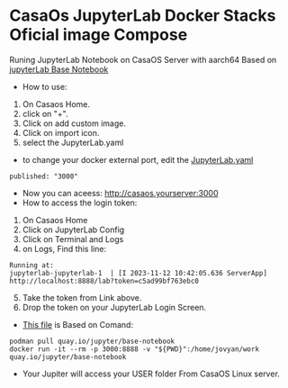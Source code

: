 

# CasaOs JupyterLab Docker Stacks Oficial image Compose
Runing JupyterLab Notebook on CasaOS Server with aarch64
Based on [jupyterLab Base Notebook](https://quay.io/repository/jupyter/base-notebook)
- How to use:
1. On Casaos Home.
2. click on "+".
3. Click on add custom image.
4. Click on import icon.
5. select the JupyterLab.yaml
- to change your docker external port, edit the [JupyterLab.yaml](https://github.com/hqnicolas/CasaOsJupyterLabStacks/blob/main/jupyterlab.yaml)
```
published: "3000"
```
- Now you can aceess: http://casaos.yourserver:3000
- How to access the login token:
1. On Casaos Home
2. Click on JupyterLab Config
3. Click on Terminal and Logs
4. on Logs, Find this line:
```
Running at:
jupyterlab-jupyterlab-1  | [I 2023-11-12 10:42:05.636 ServerApp] http://localhost:8888/lab?token=c5ad99bf763ebc0
```
5. Take the token from Link above.
6. Drop the token on your JupyterLab Login Screen.
- [This file](https://github.com/hqnicolas/CasaOsJupyterLabStacks/blob/main/jupyterlab.yaml) is Based on Comand:
```
podman pull quay.io/jupyter/base-notebook
docker run -it --rm -p 3000:8888 -v "${PWD}":/home/jovyan/work quay.io/jupyter/base-notebook
``` 
- Your Jupiter will access your USER folder From CasaOS Linux server.
